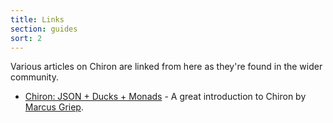 ```yaml
---
title: Links
section: guides
sort: 2
---
```


Various articles on Chiron are linked from here as they're found in the wider community.

- [Chiron: JSON + Ducks + Monads][cjdm] - A great introduction to Chiron by [Marcus Griep][griep].

<!--- External --->

[cjdm]: https://neoeinstein.github.io/blog/2015/12-13-chiron-json-ducks-monads/index.html
[griep]: https://neoeinstein.github.io
